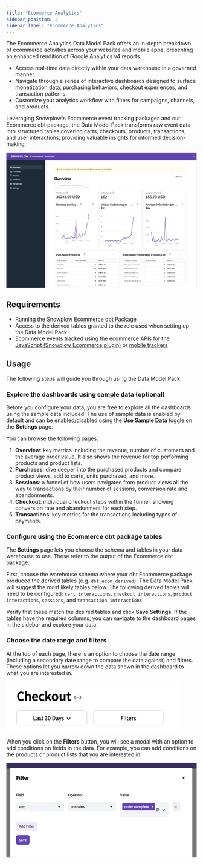 ```yaml
---
title: "Ecommerce Analytics"
sidebar_position: 2
sidebar_label: "Ecommerce Analytics"
---
```


<!-- Ecommerce reports based on GA4's Monetization metrics, covering revenue, purchases, checkout journey and promotions -->

The Ecommerce Analytics Data Model Pack offers an in-depth breakdown of ecommerce activities across your websites and mobile apps, presenting an enhanced rendition of Google Analytics v4 reports.
* Access real-time data directly within your data warehouse in a governed manner.
* Navigate through a series of interactive dashboards designed to surface monetization data, purchasing behaviors, checkout experiences, and transaction patterns.
* Customize your analytics workflow with filters for campaigns, channels, and products.

Leveraging Snowplow's Ecommerce event tracking packages and our Ecommerce dbt package, the Data Model Pack transforms raw event data into structured tables covering carts, checkouts, products, transactions, and user interactions, providing valuable insights for informed decision-making.

![the overview page](images/overview.png)

## Requirements

- Running the [Snowplow Ecommerce dbt Package](/docs/modeling-your-data/modeling-your-data-with-dbt/dbt-models/dbt-ecommerce-data-model/index.md)
- Access to the derived tables granted to the role used when setting up the Data Model Pack
- Ecommerce events tracked using the ecommerce APIs for the [JavaScript (Snowplow Ecommerce plugin)](/docs/sources/trackers/javascript-trackers/web-tracker/tracking-events/ecommerce/index.md) or [mobile trackers](/docs/sources/trackers/mobile-trackers/tracking-events/ecommerce-tracking/index.md)

## Usage

The following steps will guide you through using the Data Model Pack.

### Explore the dashboards using sample data (optional)

Before you configure your data, you are free to explore all the dashboards using the sample data included.
The use of sample data is enabled by default and can be enabled/disabled using the **Use Sample Data** toggle on the **Settings** page.

You can browse the following pages:

1. **Overview**: key metrics including the revenue, number of customers and the average order value. It also shows the revenue for top performing products and product lists.
2. **Purchases**: dive deeper into the purchased products and compare product views, add to carts, units purchased, and more.
3. **Sessions**: a funnel of how users navigated from product views all the way to transactions by their number of sessions, conversion rate and abandonments.
4. **Checkout**: individual checkout steps within the funnel, showing conversion rate and abandonment for each step.
5. **Transactions**: key metrics for the transactions including types of payments.

### Configure using the Ecommerce dbt package tables

The **Settings** page lets you choose the schema and tables in your data warehouse to use.
These refer to the output of the Ecommerce dbt package.

First, choose the warehouse schema where your dbt Ecommerce package produced the derived tables (e.g. `dbt_ecom_derived`).
The Data Model Pack will suggest the most likely tables below.
The following derived tables will need to be configured: `cart interactions`, `checkout interactions`, `product interactions`, `sessions`, and `transaction interactions`.

Verify that these match the desired tables and click **Save Settings**.
If the tables have the required columns, you can navigate to the dashboard pages in the sidebar and explore your data.

### Choose the date range and filters

At the top of each page, there is an option to choose the date range (including a secondary date range to compare the data against) and filters.
These options let you narrow down the data shown in the dashboard to what you are interested in.

![the top of the Checkout page, showing the filter buttons](images/filters.png)

When you click on the **Filters** button, you will see a modal with an option to add conditions on fields in the data.
For example, you can add conditions on the products or product lists that you are interested in.

![setting up a filter for a completed order](images/filters_modal.png)
